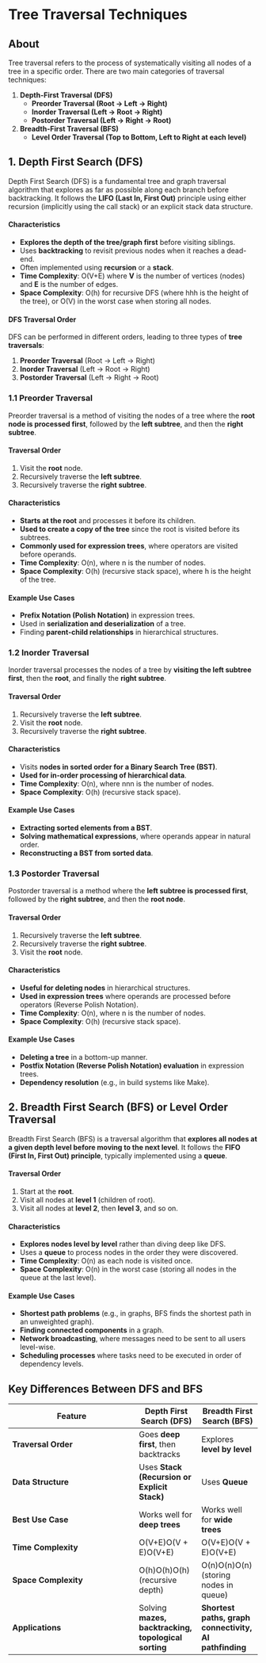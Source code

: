 # Tree Traversal Techniques

## **About**

Tree traversal refers to the process of systematically visiting all nodes of a tree in a specific order. There are two main categories of traversal techniques:

1. **Depth-First Traversal (DFS)**
   * **Preorder Traversal (Root → Left → Right)**
   * **Inorder Traversal (Left → Root → Right)**
   * **Postorder Traversal (Left → Right → Root)**
2. **Breadth-First Traversal (BFS)**
   * **Level Order Traversal (Top to Bottom, Left to Right at each level)**

## **1. Depth First Search (DFS)**

Depth First Search (DFS) is a fundamental tree and graph traversal algorithm that explores as far as possible along each branch before backtracking. It follows the **LIFO (Last In, First Out)** principle using either recursion (implicitly using the call stack) or an explicit stack data structure.

#### **Characteristics**

* **Explores the depth of the tree/graph first** before visiting siblings.
* Uses **backtracking** to revisit previous nodes when it reaches a dead-end.
* Often implemented using **recursion** or a **stack**.
* **Time Complexity**: O(V+E) where **V** is the number of vertices (nodes) and **E** is the number of edges.
* **Space Complexity**: O(h) for recursive DFS (where hhh is the height of the tree), or O(V) in the worst case when storing all nodes.

#### **DFS Traversal Order**

DFS can be performed in different orders, leading to three types of **tree traversals**:

1. **Preorder Traversal** (Root → Left → Right)
2. **Inorder Traversal** (Left → Root → Right)
3. **Postorder Traversal** (Left → Right → Root)

### **1.1 Preorder Traversal**

Preorder traversal is a method of visiting the nodes of a tree where the **root node is processed first**, followed by the **left subtree**, and then the **right subtree**.

#### **Traversal Order**

1. Visit the **root** node.
2. Recursively traverse the **left subtree**.
3. Recursively traverse the **right subtree**.

#### **Characteristics**

* **Starts at the root** and processes it before its children.
* **Used to create a copy of the tree** since the root is visited before its subtrees.
* **Commonly used for expression trees**, where operators are visited before operands.
* **Time Complexity**: O(n), where n is the number of nodes.
* **Space Complexity**: O(h) (recursive stack space), where h is the height of the tree.

#### **Example Use Cases**

* **Prefix Notation (Polish Notation)** in expression trees.
* Used in **serialization and deserialization** of a tree.
* Finding **parent-child relationships** in hierarchical structures.

### **1.2 Inorder Traversal**

Inorder traversal processes the nodes of a tree by **visiting the left subtree first**, then the **root**, and finally the **right subtree**.

#### **Traversal Order**

1. Recursively traverse the **left subtree**.
2. Visit the **root** node.
3. Recursively traverse the **right subtree**.

#### **Characteristics**

* Visits **nodes in sorted order for a Binary Search Tree (BST)**.
* **Used for in-order processing of hierarchical data**.
* **Time Complexity**: O(n), where nnn is the number of nodes.
* **Space Complexity**: O(h) (recursive stack space).

#### **Example Use Cases**

* **Extracting sorted elements from a BST**.
* **Solving mathematical expressions**, where operands appear in natural order.
* **Reconstructing a BST from sorted data**.

### **1.3 Postorder Traversal**

Postorder traversal is a method where the **left subtree is processed first**, followed by the **right subtree**, and then the **root node**.

#### **Traversal Order**

1. Recursively traverse the **left subtree**.
2. Recursively traverse the **right subtree**.
3. Visit the **root** node.

#### **Characteristics**

* **Useful for deleting nodes** in hierarchical structures.
* **Used in expression trees** where operands are processed before operators (Reverse Polish Notation).
* **Time Complexity**: O(n), where n is the number of nodes.
* **Space Complexity**: O(h) (recursive stack space).

#### **Example Use Cases**

* **Deleting a tree** in a bottom-up manner.
* **Postfix Notation (Reverse Polish Notation) evaluation** in expression trees.
* **Dependency resolution** (e.g., in build systems like Make).

## **2. Breadth First Search (BFS) or Level Order Traversal**

Breadth First Search (BFS) is a traversal algorithm that **explores all nodes at a given depth level before moving to the next level**. It follows the **FIFO (First In, First Out) principle**, typically implemented using a **queue**.

#### **Traversal Order**

1. Start at the **root**.
2. Visit all nodes at **level 1** (children of root).
3. Visit all nodes at **level 2**, then **level 3**, and so on.

#### **Characteristics**

* **Explores nodes level by level** rather than diving deep like DFS.
* Uses a **queue** to process nodes in the order they were discovered.
* **Time Complexity**: O(n) as each node is visited once.
* **Space Complexity**: O(n) in the worst case (storing all nodes in the queue at the last level).

#### **Example Use Cases**

* **Shortest path problems** (e.g., in graphs, BFS finds the shortest path in an unweighted graph).
* **Finding connected components** in a graph.
* **Network broadcasting**, where messages need to be sent to all users level-wise.
* **Scheduling processes** where tasks need to be executed in order of dependency levels.

## **Key Differences Between DFS and BFS**

<table data-full-width="true"><thead><tr><th width="240">Feature</th><th>Depth First Search (DFS)</th><th>Breadth First Search (BFS)</th></tr></thead><tbody><tr><td><strong>Traversal Order</strong></td><td>Goes <strong>deep first</strong>, then backtracks</td><td>Explores <strong>level by level</strong></td></tr><tr><td><strong>Data Structure</strong></td><td>Uses <strong>Stack (Recursion or Explicit Stack)</strong></td><td>Uses <strong>Queue</strong></td></tr><tr><td><strong>Best Use Case</strong></td><td>Works well for <strong>deep trees</strong></td><td>Works well for <strong>wide trees</strong></td></tr><tr><td><strong>Time Complexity</strong></td><td>O(V+E)O(V + E)O(V+E)</td><td>O(V+E)O(V + E)O(V+E)</td></tr><tr><td><strong>Space Complexity</strong></td><td>O(h)O(h)O(h) (recursive depth)</td><td>O(n)O(n)O(n) (storing nodes in queue)</td></tr><tr><td><strong>Applications</strong></td><td>Solving <strong>mazes, backtracking, topological sorting</strong></td><td><strong>Shortest paths, graph connectivity, AI pathfinding</strong></td></tr></tbody></table>

